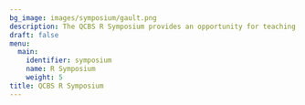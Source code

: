 ```yaml
---
bg_image: images/symposium/gault.png
description: The QCBS R Symposium provides an opportunity for teaching and participation in a series of contributed R workshops about the application of biodiversity science analyses using R that are not offered during the annual QCBS R Workshop Series.
draft: false
menu:
  main:
    identifier: symposium
    name: R Symposium
    weight: 5
title: QCBS R Symposium
---
```


